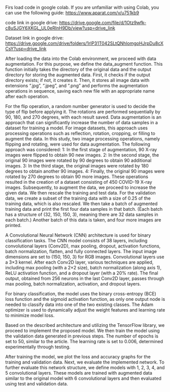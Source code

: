 Firs load code in google colab.
If you are unfamiliar with using Colab, you can use the following guide:
https://www.aparat.com/v/u751kb9

code link in google drive:
https://drive.google.com/file/d/1Otz9wfk-c8uSJGY6XKGL_UL0eRInH9Db/view?usp=drive_link

Dataset link in google drive:
https://drive.google.com/drive/folders/1rlP31T042SLtQNhlomgoHJrpDu8cXCsY?usp=drive_link

After loading the data into the Colab environment, we proceed with data augmentation. For this purpose, we define the data_augment function. This function initially
takes the directory of the original data and the output directory for storing the augmented data. First, it checks if the output directory exists; if not, it creates it.
Then, it stores all image data with extensions “.jpg”, “.jpeg”, and “.png” and performs the augmentation operations in sequence, saving each new file with an appropriate
name after each operation.

For the flip operation, a random number generator is used to decide the type of flip before applying it. The rotations are performed sequentially by 90, 180,
and 270 degrees, with each result saved.
Data augmentation is an approach that can significantly increase the number of data samples in a dataset for training a model. For image datasets,
this approach uses processing operations such as reflection, rotation, cropping, or filling to augment the data. In this study, two image processing operations,
namely flipping and rotating, were used for data augmentation. The following approach was considered:
	1: In the first stage of augmentation, 90 X-ray images were flipped to obtain 90 new images.
	2: In the second stage, the original 90 images were rotated by 90 degrees to obtain 90 additional images.
	3: In the third stage, the original images were rotated by 180 degrees to obtain another 90 images.
	4: Finally, the original 90 images were rotated by 270 degrees to obtain 90 more images.
These operations resulted in the creation of a dataset consisting of 450 COVID-19 X-ray images. Subsequently, to augment the data, we proceed to increase the given data.
We then rescale the training and test data. For the validation data, we create a subset of the training data with a size of 0.25 of the training data, which is also rescaled.
We then take a batch of augmented training data and print the first four data samples in that batch. (Each batch has a structure of (32, 150, 150, 3), meaning there are 32
data samples in each batch.) Another batch of this data is taken, and four more images are printed.

A Convolutional Neural Network (CNN) architecture is used for binary classification tasks. The CNN model consists of 38 layers, including convolutional layers (Conv2D),
max pooling, dropout, activation functions, batch normalization, flatten, and fully connected layers. The input image dimensions are set to (150, 150, 3) for RGB images.
Convolutional layers use a 3×3 kernel. After each Conv2D layer, various techniques are applied, including max pooling (with a 2×2 size), batch normalization (along axis 1),
ReLU activation function, and a dropout layer (with a 20% rate). The final output, obtained from 256 neurons in the last Conv2D layer, passes through max pooling,
batch normalization, activation, and dropout layers.

For binary classification, the model uses the binary cross-entropy (BCE) loss function and the sigmoid activation function, as only one output node is needed to classify data
into one of the two existing classes. The Adam optimizer is used to dynamically adjust the weight features and learning rate to minimize model loss.

Based on the described architecture and utilizing the TensorFlow library, we proceed to implement the proposed model. We then train the model using the validation data
generated in previous steps. The number of epochs is set to 50, similar to the article. The learning rate is set to 0.006, determined experimentally through testing.

After training the model, we plot the loss and accuracy graphs for the training and validation data. Next, we evaluate the implemented network. To further evaluate this
network structure, we define models with 1, 2, 3, 4, and 5 convolutional layers. These models are trained with augmented data similar to the original model with
6 convolutional layers and then evaluated using test and validation data.
